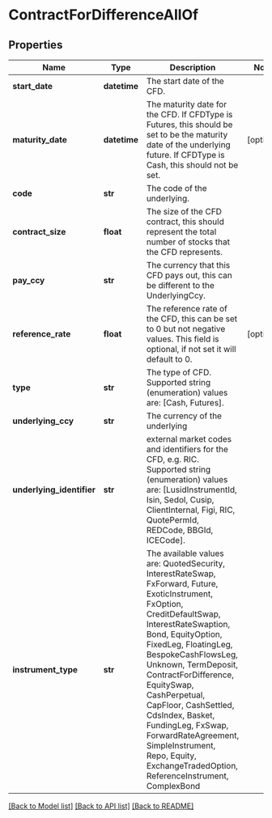 # ContractForDifferenceAllOf


## Properties
Name | Type | Description | Notes
------------ | ------------- | ------------- | -------------
**start_date** | **datetime** | The start date of the CFD. | 
**maturity_date** | **datetime** | The maturity date for the CFD. If CFDType is Futures, this should be set to be the maturity date of the underlying  future. If CFDType is Cash, this should not be set. | [optional] 
**code** | **str** | The code of the underlying. | 
**contract_size** | **float** | The size of the CFD contract, this should represent the total number of stocks that the CFD represents. | 
**pay_ccy** | **str** | The currency that this CFD pays out, this can be different to the UnderlyingCcy. | 
**reference_rate** | **float** | The reference rate of the CFD, this can be set to 0 but not negative values.  This field is optional, if not set it will default to 0. | [optional] 
**type** | **str** | The type of CFD.    Supported string (enumeration) values are: [Cash, Futures]. | 
**underlying_ccy** | **str** | The currency of the underlying | 
**underlying_identifier** | **str** | external market codes and identifiers for the CFD, e.g. RIC.    Supported string (enumeration) values are: [LusidInstrumentId, Isin, Sedol, Cusip, ClientInternal, Figi, RIC, QuotePermId, REDCode, BBGId, ICECode]. | 
**instrument_type** | **str** | The available values are: QuotedSecurity, InterestRateSwap, FxForward, Future, ExoticInstrument, FxOption, CreditDefaultSwap, InterestRateSwaption, Bond, EquityOption, FixedLeg, FloatingLeg, BespokeCashFlowsLeg, Unknown, TermDeposit, ContractForDifference, EquitySwap, CashPerpetual, CapFloor, CashSettled, CdsIndex, Basket, FundingLeg, FxSwap, ForwardRateAgreement, SimpleInstrument, Repo, Equity, ExchangeTradedOption, ReferenceInstrument, ComplexBond | 

[[Back to Model list]](../README.md#documentation-for-models) [[Back to API list]](../README.md#documentation-for-api-endpoints) [[Back to README]](../README.md)


